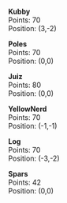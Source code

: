**Kubby**  
Points: 70  
Position: (3,-2)

**Poles**  
Points: 70  
Position: (0,0)

**Juiz**  
Points: 80  
Position: (0,0)

**YellowNerd**  
Points: 70  
Position: (-1,-1)

**Log**  
Points: 70  
Position: (-3,-2)

**Spars**  
Points: 42  
Position: (0,0)

